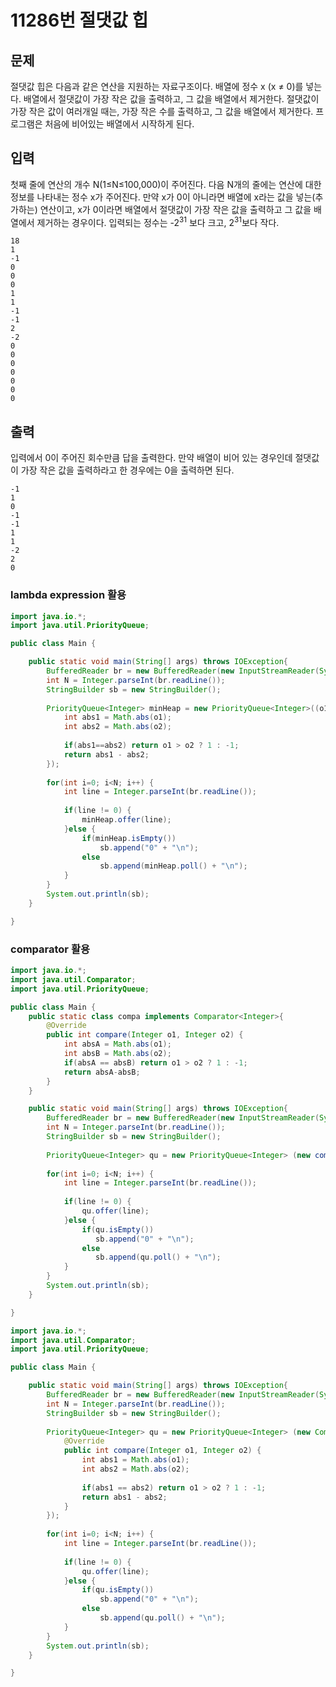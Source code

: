 # 11286번 절댓값 힙

## 문제
절댓값 힙은 다음과 같은 연산을 지원하는 자료구조이다.
배열에 정수 x (x ≠ 0)를 넣는다.
배열에서 절댓값이 가장 작은 값을 출력하고, 그 값을 배열에서 제거한다. 절댓값이 가장 작은 값이 여러개일 때는, 가장 작은 수를 출력하고, 그 값을 배열에서 제거한다.
프로그램은 처음에 비어있는 배열에서 시작하게 된다.
## 입력
첫째 줄에 연산의 개수 N(1≤N≤100,000)이 주어진다. 다음 N개의 줄에는 연산에 대한 정보를 나타내는 정수 x가 주어진다. 만약 x가 0이 아니라면 배열에 x라는 값을 넣는(추가하는) 연산이고, x가 0이라면 배열에서 절댓값이 가장 작은 값을 출력하고 그 값을 배열에서 제거하는 경우이다. 입력되는 정수는 -2<sup>31</sup> 보다 크고, 2<sup>31</sup>보다 작다.
```
18
1
-1
0
0
0
1
1
-1
-1
2
-2
0
0
0
0
0
0
0
```
## 출력
입력에서 0이 주어진 회수만큼 답을 출력한다. 만약 배열이 비어 있는 경우인데 절댓값이 가장 작은 값을 출력하라고 한 경우에는 0을 출력하면 된다.
```
-1
1
0
-1
-1
1
1
-2
2
0
```
### lambda expression 활용 
```java
import java.io.*;
import java.util.PriorityQueue;

public class Main {

	public static void main(String[] args) throws IOException{
		BufferedReader br = new BufferedReader(new InputStreamReader(System.in));
		int N = Integer.parseInt(br.readLine());
		StringBuilder sb = new StringBuilder();
		
		PriorityQueue<Integer> minHeap = new PriorityQueue<Integer>((o1, o2) ->{
			int abs1 = Math.abs(o1);
			int abs2 = Math.abs(o2);
			
			if(abs1==abs2) return o1 > o2 ? 1 : -1;
			return abs1 - abs2;
		});
		
		for(int i=0; i<N; i++) {
			int line = Integer.parseInt(br.readLine());
			
			if(line != 0) {
				minHeap.offer(line);
			}else {
				if(minHeap.isEmpty())
				    sb.append("0" + "\n");
				else
				    sb.append(minHeap.poll() + "\n");
			}
		}
		System.out.println(sb);
	}

}


```



### comparator 활용

```java
import java.io.*;
import java.util.Comparator;
import java.util.PriorityQueue;

public class Main {
	public static class compa implements Comparator<Integer>{
		@Override
		public int compare(Integer o1, Integer o2) {
			int absA = Math.abs(o1);
			int absB = Math.abs(o2);
			if(absA == absB) return o1 > o2 ? 1 : -1;
			return absA-absB;
		}
	}

	public static void main(String[] args) throws IOException{
		BufferedReader br = new BufferedReader(new InputStreamReader(System.in));
		int N = Integer.parseInt(br.readLine());
		StringBuilder sb = new StringBuilder();
		
		PriorityQueue<Integer> qu = new PriorityQueue<Integer> (new compa());
		
		for(int i=0; i<N; i++) {
			int line = Integer.parseInt(br.readLine());
			
			if(line != 0) {
				qu.offer(line);
			}else {
				if(qu.isEmpty())
				   sb.append("0" + "\n");
				else
				   sb.append(qu.poll() + "\n");
			}
		}
		System.out.println(sb);
	}

}


```



```java
import java.io.*;
import java.util.Comparator;
import java.util.PriorityQueue;

public class Main {

	public static void main(String[] args) throws IOException{
		BufferedReader br = new BufferedReader(new InputStreamReader(System.in));
		int N = Integer.parseInt(br.readLine());
		StringBuilder sb = new StringBuilder();
		
		PriorityQueue<Integer> qu = new PriorityQueue<Integer> (new Comparator<Integer>() {
			@Override
			public int compare(Integer o1, Integer o2) {
				int abs1 = Math.abs(o1);
				int abs2 = Math.abs(o2);
			
				if(abs1 == abs2) return o1 > o2 ? 1 : -1;
				return abs1 - abs2;
			}
		});
		
		for(int i=0; i<N; i++) {
			int line = Integer.parseInt(br.readLine());
			
			if(line != 0) {
				qu.offer(line);
			}else {
				if(qu.isEmpty())
					sb.append("0" + "\n");
				else
					sb.append(qu.poll() + "\n");
			}
		}
		System.out.println(sb);
	}

}


```
